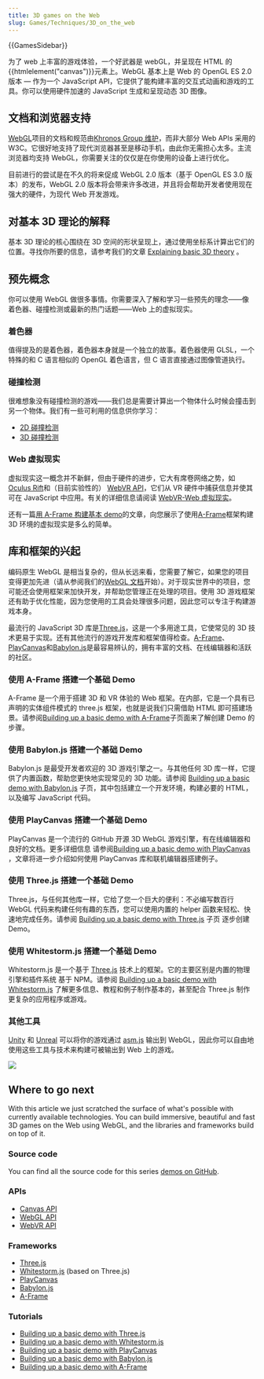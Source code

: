```yaml
---
title: 3D games on the Web
slug: Games/Techniques/3D_on_the_web
---
```


{{GamesSidebar}}

为了 web 上丰富的游戏体验，一个好武器是 webGL，并呈现在 HTML 的 {{htmlelement("canvas")}}元素上。WebGL 基本上是 Web 的 OpenGL ES 2.0 版本 — 作为一个 JavaScript API，它提供了能构建丰富的交互式动画和游戏的工具。你可以使用硬件加速的 JavaScript 生成和呈现动态 3D 图像。

## 文档和浏览器支持

[WebGL](/zh-CN/docs/Web/API/WebGL_API)项目的文档和规范由[Khronos Group 维护](https://www.khronos.org/)，而非大部分 Web APIs 采用的 W3C。它很好地支持了现代浏览器甚至是移动手机，由此你无需担心太多。主流浏览器均支持 WebGL，你需要关注的仅仅是在你使用的设备上进行优化。

目前进行的尝试是在不久的将来促成 WebGL 2.0 版本（基于 OpenGL ES 3.0 版本）的发布，WebGL 2.0 版本将会带来许多改进，并且将会帮助开发者使用现在强大的硬件，为现代 Web 开发游戏。

## 对基本 3D 理论的解释

基本 3D 理论的核心围绕在 3D 空间的形状呈现上，通过使用坐标系计算出它们的位置。寻找你所要的信息，请参考我们的文章 [Explaining basic 3D theory](/zh-CN/docs/Games/Techniques/3D_on_the_web/Basic_theory) 。

## 预先概念

你可以使用 WebGL 做很多事情。你需要深入了解和学习一些预先的理念——像着色器、碰撞检测或最新的热门话题——Web 上的虚拟现实。

### 着色器

值得提及的是着色器，着色器本身就是一个独立的故事。着色器使用 GLSL，一个特殊的和 C 语言相似的 OpenGL 着色语言，但 C 语言直接通过图像管道执行。

### 碰撞检测

很难想象没有碰撞检测的游戏——我们总是需要计算出一个物体什么时候会撞击到另一个物体。我们有一些可利用的信息供你学习：

- [2D 碰撞检测](/zh-CN/docs/Games/Techniques/2D_collision_detection)
- [3D 碰撞检测](/zh-CN/docs/Games/Techniques/3D_collision_detection)

### Web 虚拟现实

虚拟现实这一概念并不新鲜，但由于硬件的进步，它大有席卷网络之势，如[Oculus Rift](https://www.oculus.com/en-us/rift/)和（目前实验性的） [WebVR API](/zh-CN/docs/Web/API/WebVR_API)，它们从 VR 硬件中捕获信息并使其可在 JavaScript 中应用。有关的详细信息请阅读 [WebVR-Web 虚拟现实](/zh-CN/docs/Games/Techniques/3D_on_the_web/WebVR)。

还有一篇[用 A-Frame 构建基本 demo](/zh-CN/docs/Games/Techniques/3D_on_the_web/Building_up_a_basic_demo_with_A-Frame)的文章，向您展示了使用[A-Frame](http://aframe.io/)框架构建 3D 环境的虚拟现实是多么的简单。

## 库和框架的兴起

编码原生 WebGL 是相当复杂的，但从长远来看，您需要了解它，如果您的项目变得更加先进（请从参阅我们的[WebGL 文档](/zh-CN/docs/Web/API/WebGL_API)开始）。对于现实世界中的项目，您可能还会使用框架来加快开发，并帮助您管理正在处理的项目。使用 3D 游戏框架还有助于优化性能，因为您使用的工具会处理很多问题，因此您可以专注于构建游戏本身。

最流行的 JavaScript 3D 库是[Three.js](http://threejs.org/)，这是一个多用途工具，它使常见的 3D 技术更易于实现。还有其他流行的游戏开发库和框架值得检查。[A-Frame](https://aframe.io)、[PlayCanvas](https://playcanvas.com/)和[Babylon.js](http://www.babylonjs.com/)是最容易辨认的，拥有丰富的文档、在线编辑器和活跃的社区。

### 使用 A-Frame 搭建一个基础 Demo

A-Frame 是一个用于搭建 3D 和 VR 体验的 Web 框架。在内部，它是一个具有已声明的实体组件模式的 three.js 框架，也就是说我们只需借助 HTML 即可搭建场景。请参阅[Building up a basic demo with A-Frame](/zh-CN/docs/Games/Techniques/3D_on_the_web/Building_up_a_basic_demo_with_A-Frame)子页面来了解创建 Demo 的步骤。

### 使用 Babylon.js 搭建一个基础 Demo

Babylon.js 是最受开发者欢迎的 3D 游戏引擎之一。与其他任何 3D 库一样，它提供了内置函数，帮助您更快地实现常见的 3D 功能。请参阅 [Building up a basic demo with Babylon.js](/zh-CN/docs/Games/Techniques/3D_on_the_web/Building_up_a_basic_demo_with_Babylon.js) 子页，其中包括建立一个开发环境，构建必要的 HTML，以及编写 JavaScript 代码。

### 使用 PlayCanvas 搭建一个基础 Demo

PlayCanvas 是一个流行的 GitHub 开源 3D WebGL 游戏引擎，有在线编辑器和良好的文档。更多详细信息 请参阅[Building up a basic demo with PlayCanvas](/zh-CN/docs/Games/Techniques/3D_on_the_web/Building_up_a_basic_demo_with_PlayCanvas) ，文章将进一步介绍如何使用 PlayCanvas 库和联机编辑器搭建例子。

### 使用 Three.js 搭建一个基础 Demo

Three.js，与任何其他库一样，它给了您一个巨大的便利：不必编写数百行 WebGL 代码来构建任何有趣的东西，您可以使用内置的 helper 函数来轻松、快速地完成任务。请参阅 [Building up a basic demo with Three.js](/zh-CN/docs/Games/Techniques/3D_on_the_web/Building_up_a_basic_demo_with_Three.js) 子页 逐步创建 Demo。

### 使用 Whitestorm.js 搭建一个基础 Demo

Whitestorm.js 是一个基于 [Three.js](/zh-CN/docs/Games/Techniques/3D_on_the_web/Building_up_a_basic_demo_with_Three.js) 技术上的框架。它的主要区别是内置的物理引擎和插件系统 基于 NPM。请参阅 [Building up a basic demo with Whitestorm.js](/zh-CN/docs/Games/Techniques/3D_on_the_web/Building_up_a_basic_demo_with_Whitestorm.js) 了解更多信息、教程和例子制作基本的，甚至配合 Three.js 制作更复杂的应用程序或游戏。

### 其他工具

[Unity](http://unity3d.com/) 和 [Unreal](https://www.unrealengine.com/) 可以将你的游戏通过 [asm.js](/zh-CN/docs/Games/Tools/asm.js) 输出到 WebGL，因此你可以自由地使用这些工具与技术来构建可被输出到 Web 上的游戏。

![](shapes.png)

## Where to go next

With this article we just scratched the surface of what's possible with currently available technologies. You can build immersive, beautiful and fast 3D games on the Web using WebGL, and the libraries and frameworks build on top of it.

### Source code

You can find all the source code for this series [demos on GitHub](http://end3r.github.io/MDN-Games-3D/).

### APIs

- [Canvas API](/zh-CN/docs/Web/API/Canvas_API)
- [WebGL API](/zh-CN/docs/Web/API/WebGL_API)
- [WebVR API](/zh-CN/docs/Web/API/WebVR_API)

### Frameworks

- [Three.js](http://threejs.org/)
- [Whitestorm.js](http://whitestormjs.xyz/) (based on Three.js)
- [PlayCanvas](https://playcanvas.com/)
- [Babylon.js](http://www.babylonjs.com/)
- [A-Frame](http://aframe.io/)

### Tutorials

- [Building up a basic demo with Three.js](/zh-CN/docs/Games/Techniques/3D_on_the_web/Building_up_a_basic_demo_with_Three.js)
- [Building up a basic demo with Whitestorm.js](/zh-CN/docs/Games/Techniques/3D_on_the_web/Building_up_a_basic_demo_with_Whitestorm.js)
- [Building up a basic demo with PlayCanvas](/zh-CN/docs/Games/Techniques/3D_on_the_web/Building_up_a_basic_demo_with_PlayCanvas)
- [Building up a basic demo with Babylon.js](/zh-CN/docs/Games/Techniques/3D_on_the_web/Building_up_a_basic_demo_with_Babylon.js)
- [Building up a basic demo with A-Frame](/zh-CN/docs/Games/Techniques/3D_on_the_web/Building_up_a_basic_demo_with_A-Frame)
